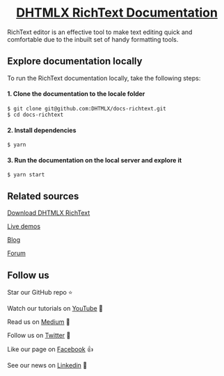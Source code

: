 <h1 align="center"><a href="https://docs.dhtmlx.com/richtext/">DHTMLX RichText Documentation</a></h1>

RichText editor is an effective tool to make text editing quick and comfortable due to the inbuilt set of handy formatting tools.

## Explore documentation locally

To run the RichText documentation locally, take the following steps:

#### 1. Clone the documentation to the locale folder

```
$ git clone git@github.com:DHTMLX/docs-richtext.git
$ cd docs-richtext
```

#### 2. Install dependencies

```
$ yarn
```

#### 3. Run the documentation on the local server and explore it

```
$ yarn start
```

## Related sources

[Download DHTMLX RichText](https://dhtmlx.com/docs/products/dhtmlxRichText/download.shtml)

[Live demos](https://docs.dhtmlx.com/richtext/samples/)

[Blog](https://dhtmlx.com/blog/tag/richtext/)

[Forum](https://forum.dhtmlx.com/c/richtext/)

## Follow us

Star our GitHub repo :star:

Watch our tutorials on [YouTube](https://www.youtube.com/user/dhtmlx/videos) :eyes:

Read us on [Medium](https://medium.com/@dhtmlx) :newspaper:

Follow us on [Twitter](https://twitter.com/dhtmlx) :feet:

Like our page on [Facebook](https://www.facebook.com/dhtmlx/) :thumbsup:

See our news on [Linkedin](https://www.linkedin.com/groups/3345009/) :mega:

